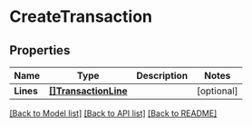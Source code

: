 # CreateTransaction

## Properties

Name | Type | Description | Notes
------------ | ------------- | ------------- | -------------
**Lines** | [**[]TransactionLine**](TransactionLine.md) |  | [optional] 

[[Back to Model list]](../README.md#documentation-for-models) [[Back to API list]](../README.md#documentation-for-api-endpoints) [[Back to README]](../README.md)



